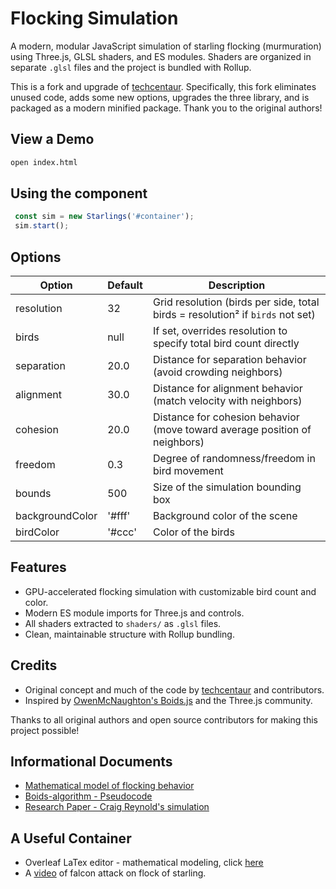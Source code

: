 # Flocking Simulation

A modern, modular JavaScript simulation of starling flocking (murmuration) using Three.js, GLSL shaders, and ES modules. Shaders are organized in separate `.glsl` files and the project is bundled with Rollup.

This is a fork and upgrade of [techcentaur](https://github.com/techcentaur/Flocking-Simulation). Specifically, this fork eliminates unused code, adds some new options, upgrades the three library, and is packaged as a modern minified package. Thank you to the original authors!

## View a Demo
   ```sh
   open index.html
   ```

## Using the component

   ```js
	const sim = new Starlings('#container');
	sim.start();
   ```

## Options

| Option           | Default     | Description                                                        |
|------------------|-------------|--------------------------------------------------------------------|
| resolution       | 32          | Grid resolution (birds per side, total birds = resolution² if `birds` not set) |
| birds            | null        | If set, overrides resolution to specify total bird count directly   |
| separation       | 20.0        | Distance for separation behavior (avoid crowding neighbors)         |
| alignment        | 30.0        | Distance for alignment behavior (match velocity with neighbors)     |
| cohesion         | 20.0        | Distance for cohesion behavior (move toward average position of neighbors) |
| freedom          | 0.3         | Degree of randomness/freedom in bird movement                      |
| bounds           | 500         | Size of the simulation bounding box                                |
| backgroundColor  | '#fff'      | Background color of the scene                                      |
| birdColor        | '#ccc'      | Color of the birds                                                 |

## Features
- GPU-accelerated flocking simulation with customizable bird count and color.
- Modern ES module imports for Three.js and controls.
- All shaders extracted to `shaders/` as `.glsl` files.
- Clean, maintainable structure with Rollup bundling.

## Credits
- Original concept and much of the code by [techcentaur](https://github.com/techcentaur/Flocking-Simulation) and contributors.
- Inspired by [OwenMcNaughton's Boids.js](https://github.com/OwenMcNaughton/Boids.js) and the Three.js community.

Thanks to all original authors and open source contributors for making this project possible!

## Informational Documents

- [Mathematical model of flocking behavior](http://www.diva-portal.org/smash/get/diva2:561907/FULLTEXT03.pdf)
- [Boids-algorithm - Pseudocode](http://www.kfish.org/boids/pseudocode.html)
- [Research Paper - Craig Reynold's simulation](http://www.csc.kth.se/utbildning/kandidatexjobb/datateknik/2011/rapport/erneholm_carl-oscar_K11044.pdf)

## A Useful Container
- Overleaf LaTex editor - mathematical modeling, click [here](https://www.overleaf.com/15649991qxqnpwqzxvjr)
- A [video](https://www.youtube.com/watch?v=b8eZJnbDHIg) of falcon attack on flock of starling.